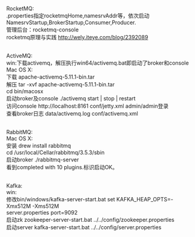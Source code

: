 <br>RocketMQ:<br>
.properties指定rocketmqHome,namesrvAddr等，依次启动NamesrvStartup,BrokerStartup,Consumer,Producer. <br>
管理后台：rocketmq-console <br>
rocketmq原理与实践 http://wely.iteye.com/blog/2392089<br>

<br>ActiveMQ:<br>
win:下载activemq，解压执行win64/activemq.bat即启动了broker和console<br>
Mac OS X:<br>
下载 apache-activemq-5.11.1-bin.tar<br>
解压 tar -xvf apache-activemq-5.11.1-bin.tar<br>
cd bin/macosx<br>
启动broker及console ./activemq start | stop | restart<br>
访问console http://localhost:8161 conf/jetty.xml admin/admin登录<br>
查看broker日志 data/activemq.log conf/activemq.xml<br>

<br>RabbitMQ:<br>
Mac OS X:<br>
安装 drew install rabbitmq<br>
cd /usr/local/Cellar/rabbitmq/3.5.3/sbin<br>
启动broker ./rabbitmq-server<br>
看到completed with 10 plugins.标识启动OK。<br>

<br>Kafka:<br>
win:<br>
修改bin/windows/kafka-server-start.bat set KAFKA_HEAP_OPTS=-Xmx512M -Xms512M<br>
server.properties port=9092<br>
启动zk zookeeper-server-start.bat ../../config/zookeeper.properties<br>
启动server kafka-server-start.bat ../../config/server.properties<br>
